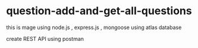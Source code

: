 # question-add-and-get-all-questions

this is mage using node.js , express.js , mongoose using atlas database

create REST API using postman



